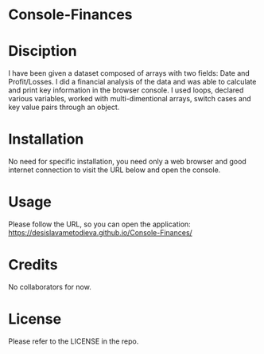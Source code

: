 # Console-Finances


# Disciption
I have been given a dataset composed of arrays with two fields: Date and Profit/Losses. I did a financial analysis of the data and was able to calculate and print key information in the browser console. I used loops, declared various variables, worked with multi-dimentional arrays, switch cases and key value pairs through an object.

# Installation

No need for specific installation, you need only a web browser and good internet connection to visit the URL below and open the console.

# Usage

Please follow the URL, so you can open the application: https://desislavametodieva.github.io/Console-Finances/

# Credits

No collaborators for now.

# License

Please refer to the LICENSE in the repo.